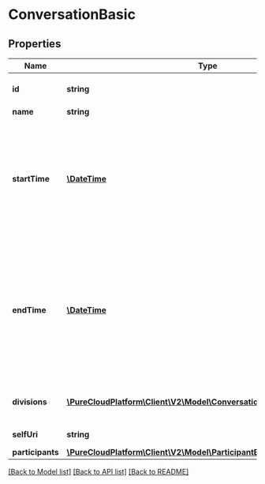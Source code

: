 # ConversationBasic

## Properties
Name | Type | Description | Notes
------------ | ------------- | ------------- | -------------
**id** | **string** | The globally unique identifier for the object. | [optional] 
**name** | **string** |  | [optional] 
**startTime** | [**\DateTime**](\DateTime.md) | The time when the conversation started. This will be the time when the first participant joined the conversation. Date time is represented as an ISO-8601 string. For example: yyyy-MM-ddTHH:mm:ss.SSSZ | 
**endTime** | [**\DateTime**](\DateTime.md) | The time when the conversation ended. This will be the time when the last participant left the conversation, or null when the conversation is still active. Date time is represented as an ISO-8601 string. For example: yyyy-MM-ddTHH:mm:ss.SSSZ | [optional] 
**divisions** | [**\PureCloudPlatform\Client\V2\Model\ConversationDivisionMembership[]**](ConversationDivisionMembership.md) | Identifiers of divisions associated with this conversation | [optional] 
**selfUri** | **string** | The URI for this object | [optional] 
**participants** | [**\PureCloudPlatform\Client\V2\Model\ParticipantBasic[]**](ParticipantBasic.md) |  | [optional] 

[[Back to Model list]](../README.md#documentation-for-models) [[Back to API list]](../README.md#documentation-for-api-endpoints) [[Back to README]](../README.md)


